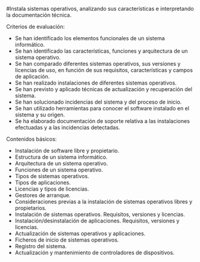 
#Instala sistemas operativos, analizando sus características e interpretando la documentación técnica.

Criterios de evaluación:

* Se han identificado los elementos funcionales de un sistema informático.
* Se han identificado las características, funciones y arquitectura de un sistema operativo.
* Se han comparado diferentes sistemas operativos, sus versiones y licencias de uso, en función de sus requisitos, características y campos de aplicación.
* Se han realizado instalaciones de diferentes sistemas operativos.
* Se han previsto y aplicado técnicas de actualización y recuperación del sistema.
* Se han solucionado incidencias del sistema y del proceso de inicio.
* Se han utilizado herramientas para conocer el software instalado en el sistema y su origen.
* Se ha elaborado documentación de soporte relativa a las instalaciones efectuadas y a las incidencias detectadas.

Contenidos básicos:

* Instalación de software libre y propietario.
* Estructura de un sistema informático.
* Arquitectura de un sistema operativo.
* Funciones de un sistema operativo.
* Tipos de sistemas operativos.
* Tipos de aplicaciones.
* Licencias y tipos de licencias.
* Gestores de arranque.
* Consideraciones previas a la instalación de sistemas operativos libres y propietarios.
* Instalación de sistemas operativos. Requisitos, versiones y licencias.
* Instalación/desinstalación de aplicaciones. Requisitos, versiones y licencias.
* Actualización de sistemas operativos y aplicaciones.
* Ficheros de inicio de sistemas operativos.
* Registro del sistema.
* Actualización y mantenimiento de controladores de dispositivos.
